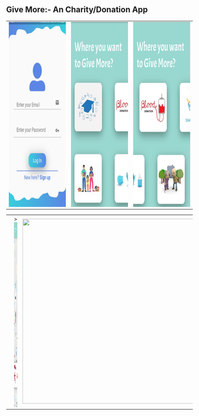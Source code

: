 ## Give More:- An Charity/Donation App


<table>
  <tr>
    <td><img src="images/img1.jpg" width=500 height=500></td>
    <td><img src="images/img2.jpg" width=500 height=500></td> 
    <td><img src="images/img3.jpg" width=500 height=500></td>
  </tr>
  </table>




<table>
  <tr>
    <td><img src="images/img4.jpg" width=500 height=500></td>
    <td>><img src="images/img5.jpg" width=500 height=500></td>
    <td><img src="images/img7.jpg" width=500 height=500></td>
  </tr>
  </table>
